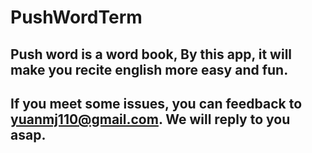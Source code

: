 # PushWordTerm
## Push word is a word book, By this app, it will make you recite english more easy and fun. 
## If you meet some issues, you can feedback to yuanmj110@gmail.com. We will reply to you asap.
